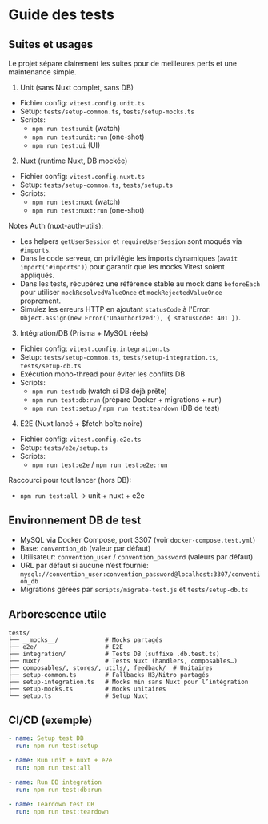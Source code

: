 # Guide des tests

## Suites et usages

Le projet sépare clairement les suites pour de meilleures perfs et une maintenance simple.

1. Unit (sans Nuxt complet, sans DB)

- Fichier config: `vitest.config.unit.ts`
- Setup: `tests/setup-common.ts`, `tests/setup-mocks.ts`
- Scripts:
  - `npm run test:unit` (watch)
  - `npm run test:unit:run` (one-shot)
  - `npm run test:ui` (UI)

2. Nuxt (runtime Nuxt, DB mockée)

- Fichier config: `vitest.config.nuxt.ts`
- Setup: `tests/setup-common.ts`, `tests/setup.ts`
- Scripts:
  - `npm run test:nuxt` (watch)
  - `npm run test:nuxt:run` (one-shot)

Notes Auth (nuxt-auth-utils):

- Les helpers `getUserSession` et `requireUserSession` sont moqués via `#imports`.
- Dans le code serveur, on privilégie les imports dynamiques (`await import('#imports')`) pour garantir que les mocks Vitest soient appliqués.
- Dans les tests, récupérez une référence stable au mock dans `beforeEach` pour utiliser `mockResolvedValueOnce` et `mockRejectedValueOnce` proprement.
- Simulez les erreurs HTTP en ajoutant `statusCode` à l'Error: `Object.assign(new Error('Unauthorized'), { statusCode: 401 })`.

3. Intégration/DB (Prisma + MySQL réels)

- Fichier config: `vitest.config.integration.ts`
- Setup: `tests/setup-common.ts`, `tests/setup-integration.ts`, `tests/setup-db.ts`
- Exécution mono-thread pour éviter les conflits DB
- Scripts:
  - `npm run test:db` (watch si DB déjà prête)
  - `npm run test:db:run` (prépare Docker + migrations + run)
  - `npm run test:setup` / `npm run test:teardown` (DB de test)

4. E2E (Nuxt lancé + $fetch boîte noire)

- Fichier config: `vitest.config.e2e.ts`
- Setup: `tests/e2e/setup.ts`
- Scripts:
  - `npm run test:e2e` / `npm run test:e2e:run`

Raccourci pour tout lancer (hors DB):

- `npm run test:all` → unit + nuxt + e2e

## Environnement DB de test

- MySQL via Docker Compose, port 3307 (voir `docker-compose.test.yml`)
- Base: `convention_db` (valeur par défaut)
- Utilisateur: `convention_user` / `convention_password` (valeurs par défaut)
- URL par défaut si aucune n’est fournie: `mysql://convention_user:convention_password@localhost:3307/convention_db`
- Migrations gérées par `scripts/migrate-test.js` et `tests/setup-db.ts`

## Arborescence utile

```
tests/
├── __mocks__/             # Mocks partagés
├── e2e/                   # E2E
├── integration/           # Tests DB (suffixe .db.test.ts)
├── nuxt/                  # Tests Nuxt (handlers, composables…)
├── composables/, stores/, utils/, feedback/  # Unitaires
├── setup-common.ts        # Fallbacks H3/Nitro partagés
├── setup-integration.ts   # Mocks min sans Nuxt pour l’intégration
├── setup-mocks.ts         # Mocks unitaires
└── setup.ts               # Setup Nuxt
```

## CI/CD (exemple)

```yaml
- name: Setup test DB
  run: npm run test:setup

- name: Run unit + nuxt + e2e
  run: npm run test:all

- name: Run DB integration
  run: npm run test:db:run

- name: Teardown test DB
  run: npm run test:teardown
```
